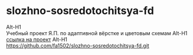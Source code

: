 # slozhno-sosredotochitsya-fd  
Alt-H1  
Учебный проект Я.П. по адаптивной вёрстке и цветовым схемам
Alt-H1  
[ссылка на проект](https://github.com/fa1502/slozhno-sosredotochitsya-fd.git) 
Alt-H1  
https://github.com/fa1502/slozhno-sosredotochitsya-fd.git
